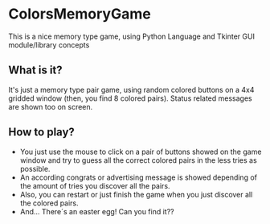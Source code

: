 # ColorsMemoryGame

This is a nice memory type game, using Python Language and Tkinter GUI module/library concepts

## What is it?

It's just a memory type pair game, using random colored buttons on a 4x4 gridded window (then, you find 8 colored pairs). Status related messages are shown too on screen.

## How to play?

- You just use the mouse to click on a pair of buttons showed on the game window and try to guess all the correct colored pairs in the less tries as possible. 
- An according congrats or advertising message is showed depending of the amount of tries you discover all the pairs.
- Also, you can restart or just finish the game when you just discover all the colored pairs.
- And... There´s an easter egg! Can you find it??
